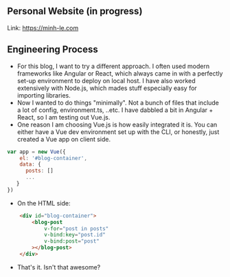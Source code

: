 ## Personal Website (in progress) 

Link: https://minh-le.com

## Engineering Process
- For this blog, I want to try a different approach. I often used modern frameworks like Angular or React, which always came in with a perfectly set-up environment to deploy on local host. I have also worked extensively with Node.js, which mades stuff especially easy for importing libraries. 
- Now I wanted to do things "minimally". Not a bunch of files that include a lot of config, environment.ts, ..etc. 
I have dabbled a bit in Angular + React, so I am testing out Vue.js. 
- One reason I am choosing Vue.js is how easily integrated it is. You can either have a Vue dev environment set up with the CLI, or honestly, just created a Vue app on client side. 

```javascript
var app = new Vue({
    el: '#blog-container',
    data: {
      posts: []
      ... 
   } 
}) 
```
- On the HTML side: 
```html
    <div id="blog-container">
        <blog-post
            v-for="post in posts"
            v-bind:key="post.id"
            v-bind:post="post"
        ></blog-post>
    </div>  
```
  
- That's it. Isn't that awesome?
